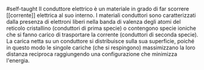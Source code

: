 #self-taught 
Il conduttore elettrico è un materiale in grado di far scorrere [[corrente]] elettrica al suo interno. I materiali conduttori sono caratterizzati dalla presenza di elettroni liberi nella banda di valenza degli atomi del reticolo cristallino (conduttori di prima specie) o contengono specie ioniche che si fanno carico di trasportare la corrente (conduttori di seconda specie). 
La carica netta su un conduttore si distribuisce sulla sua superficie, poiché in questo modo le singole cariche (che si respingono) massimizzano la loro distanza reciproca raggiungendo una configurazione che minimizza l'energia.